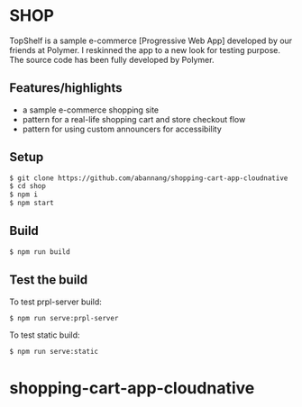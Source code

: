 # SHOP

TopShelf is a sample e-commerce [Progressive Web App] developed by our friends at Polymer. I reskinned the app to a new look for testing purpose. The source code has been fully developed by Polymer.

## Features/highlights

- a sample e-commerce shopping site
- pattern for a real-life shopping cart and store checkout flow
- pattern for using custom announcers for accessibility

## Setup
```bash
$ git clone https://github.com/abannang/shopping-cart-app-cloudnative
$ cd shop
$ npm i
$ npm start
```

## Build
```bash
$ npm run build
```

## Test the build
To test prpl-server build:
```bash
$ npm run serve:prpl-server
```
To test static build:
```bash
$ npm run serve:static
```

# shopping-cart-app-cloudnative
